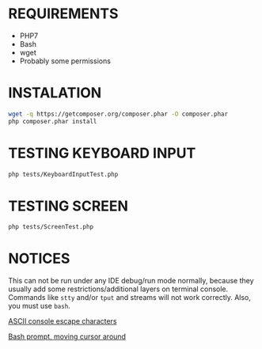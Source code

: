 # REQUIREMENTS

- PHP7
- Bash
- wget
- Probably some permissions

# INSTALATION

```bash
wget -q https://getcomposer.org/composer.phar -O composer.phar
php composer.phar install
```

# TESTING KEYBOARD INPUT

```bash
php tests/KeyboardInputTest.php
```

# TESTING SCREEN

```bash
php tests/ScreenTest.php
```

# NOTICES
This can not be run under any IDE debug/run mode normally, because they usually add some restrictions/additional layers on terminal console. Commands like `stty` and/or `tput` and streams will not work correctly. Also, you must use `bash`.

[ASCII console escape characters](https://en.wikipedia.org/wiki/ASCII)

[Bash prompt, moving cursor around](http://www.tldp.org/HOWTO/Bash-Prompt-HOWTO/x361.html)
